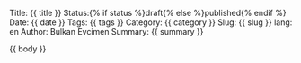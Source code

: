 Title: {{ title }}
Status:{% if status %}draft{% else %}published{% endif %}
Date: {{ date }}
Tags: {{ tags }}
Category: {{ category }}
Slug: {{ slug }}
lang: en
Author: Bulkan Evcimen
Summary: {{ summary }}

{{ body }}
